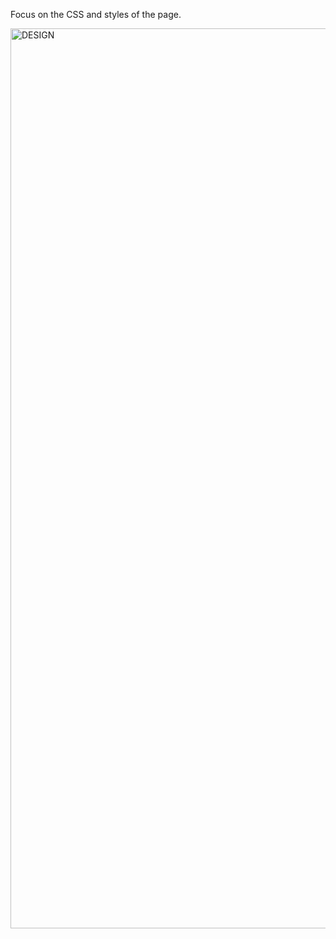 Focus on the CSS and styles of the page.

<img width="1440" alt="DESIGN" src="https://github.com/vuwase/alu-web-development/assets/125889522/c3e4cfc4-fb67-4ace-98d8-eff09d00b884">
